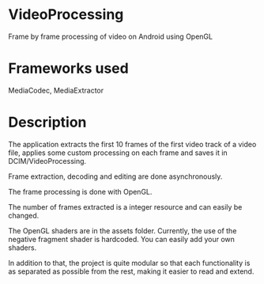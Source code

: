 # VideoProcessing
Frame by frame processing of video on Android using OpenGL
# Frameworks used
MediaCodec, MediaExtractor
# Description
The application extracts the first 10 frames of the first video track of a video file, applies some custom processing on each frame and saves it in DCIM/VideoProcessing.

Frame extraction, decoding and editing are done asynchronously.

The frame processing is done with OpenGL.

The number of frames extracted is a integer resource and can easily be changed.

The OpenGL shaders are in the assets folder. Currently, the use of the negative fragment shader is hardcoded. You can easily add your own shaders.

In addition to that, the project is quite modular so that each functionality is as separated as possible from the rest, making it easier to read and extend.


